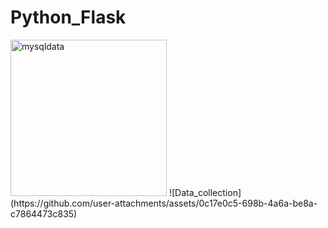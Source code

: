 # Python_Flask
<img width="250" alt="mysqldata" src="https://github.com/user-attachments/assets/bad53241-c255-4be7-aac4-2d7f4a6b212f" />
![Data_collection](https://github.com/user-attachments/assets/0c17e0c5-698b-4a6a-be8a-c7864473c835)
